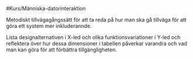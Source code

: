 #Kurs/Människa-datorinteraktion

Metodiskt tillvägagångssätt för att ta reda på hur man ska gå tillväga för att göra ett system mer inkluderannde.

Lista designalternativen i X-led och olika funktionsvariationer i Y-led och reflektera över hur dessa dimensioner i tabellen påverkar varandra och vad man kan göra för att förbättra tillgängligheten.